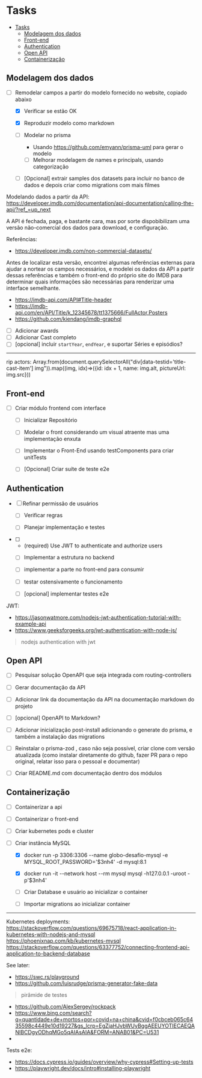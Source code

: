 # Tasks

- [Tasks](#tasks)
  - [Modelagem dos dados](#modelagem-dos-dados)
  - [Front-end](#front-end)
  - [Authentication](#authentication)
  - [Open API](#open-api)
  - [Containerização](#containerização)


## Modelagem dos dados


- [ ] Remodelar campos a partir do modelo fornecido no website, copiado abaixo
  - [x] Verificar se estão OK
  - [x] Reproduzir modelo como markdown
  - [ ] Modelar no prisma
    - Usando https://github.com/emyann/prisma-uml para gerar o modelo
    - [ ] Melhorar modelagem de names e principals, usando categorização
  - [ ] [Opcional] extrair samples dos datasets para incluir no banco de dados e depois criar como migrations com mais filmes


Modelando dados a partir da API:
https://developer.imdb.com/documentation/api-documentation/calling-the-api/?ref_=up_next

A API é fechada, paga, e bastante cara, mas por sorte dispobibilizam uma versão não-comercial dos dados para download, e configuração.

Referências:
* https://developer.imdb.com/non-commercial-datasets/

Antes de localizar esta versão, encontrei algumas referências externas para ajudar a nortear os campos necessários, e modelei os dados da API a partir dessas referências e também o front-end do próprio site do IMDB para determinar quais informações são necessárias para renderizar uma interface semelhante.

* https://imdb-api.com/API#Title-header
* https://imdb-api.com/en/API/Title/k_12345678/tt1375666/FullActor,Posters
* https://github.com/kiendang/imdb-graphql



- [ ] Adicionar awards
- [ ] Adicionar Cast completo
- [ ] [opcional] incluir `startYear`, `endYear`, e suportar Séries e episódios?

---
rip actors:
Array.from(document.querySelectorAll("div[data-testid='title-cast-item'] img")).map((img, idx)=>({id: idx + 1, name: img.alt, pictureUrl: img.src}))


## Front-end

- [ ] Criar módulo frontend com interface
  - [ ] Inicializar Repositório
  - [ ] Modelar o front considerando um visual atraente mas uma implementação enxuta
  - [ ] Implementar o Front-End usando testComponents para criar unitTests
  - [ ] [Opcional] Criar suíte de teste e2e



## Authentication

- [ ] Refinar permissão de usuários
  - [ ] Verificar regras
  - [ ] Planejar implementação e testes


- [ ] - (required) Use JWT to authenticate and authorize users
  - [ ] Implementar a estrutura no backend
  - [ ] implementar a parte no front-end para consumir
  - [ ] testar ostensivamente o funcionamento
  - [ ] [opcional] implementar testes e2e



JWT:
- https://jasonwatmore.com/nodejs-jwt-authentication-tutorial-with-example-api
- https://www.geeksforgeeks.org/jwt-authentication-with-node-js/
> nodejs authentication with jwt



## Open API
- [ ] Pesquisar solução OpenAPI que seja integrada com routing-controllers
- [ ] Gerar documentação da API
- [ ] Adicionar link da documentação da API na documentação markdown do projeto
- [ ] [opcional] OpenAPI to Markdown?



- [ ] Adicionar inicialização post-install adicionando o generate do prisma, e também a instalação das migrations


- [ ] Reinstalar o prisma-zod , caso não seja possível, criar clone com versão atualizada (como instalar diretamente do github, fazer PR para o repo original, relatar isso para o pessoal e documentar)

- [ ] Criar README.md com documentação dentro dos módulos


## Containerização

- [ ] Containerizar a api
- [ ] Containerizar o front-end
- [ ] Criar kubernetes pods e cluster


- [ ] Criar instância MySQL
  - [x] docker run -p 3306:3306 --name globo-desafio-mysql -e MYSQL_ROOT_PASSWORD='$3nh4' -d mysql:8.1
  - [x] docker run -it --network host --rm mysql mysql -h127.0.0.1 -uroot -p'$3nh4'
  - [ ] Criar Database e usuário ao inicializar o container
  - [ ] Importar migrations ao inicializar container





---


Kubernetes deployments:
https://stackoverflow.com/questions/69675718/react-application-in-kubernetes-with-nodejs-and-mysql
https://phoenixnap.com/kb/kubernetes-mysql
https://stackoverflow.com/questions/63377752/connecting-frontend-api-application-to-backend-database

See later:
- https://swc.rs/playground
- https://github.com/luisrudge/prisma-generator-fake-data
> pirâmide de testes
- https://github.com/AlexSergey/rockpack
- https://www.bing.com/search?q=quantidade+de+mortos+por+covid+na+china&cvid=f0cbceb065c6435598c4449e10d19227&gs_lcrp=EgZjaHJvbWUyBggAEEUYOTIECAEQANIBCDgyODhqMGo5qAIAsAIA&FORM=ANAB01&PC=U531
- 

Tests e2e:
- https://docs.cypress.io/guides/overview/why-cypress#Setting-up-tests
- https://playwright.dev/docs/intro#installing-playwright
 

